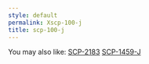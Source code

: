 ```yaml
---
style: default
permalink: Xscp-100-j
title: scp-100-j
---
```

You may also like:
[SCP-2183](http://scp-wiki.net/scp-2183)
[SCP-1459-J](http://scp-wiki.net/scp-1459-j)